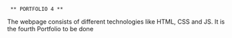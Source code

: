      ** PORTFOLIO 4 **
The webpage consists of different technologies like HTML, CSS and JS.
It is the fourth Portfolio to be done  
